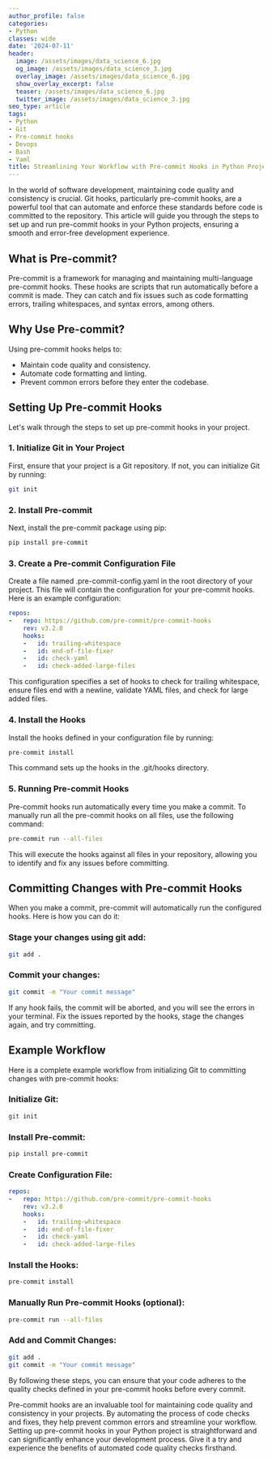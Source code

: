 ```yaml
---
author_profile: false
categories:
- Python
classes: wide
date: '2024-07-11'
header:
  image: /assets/images/data_science_6.jpg
  og_image: /assets/images/data_science_3.jpg
  overlay_image: /assets/images/data_science_6.jpg
  show_overlay_excerpt: false
  teaser: /assets/images/data_science_6.jpg
  twitter_image: /assets/images/data_science_3.jpg
seo_type: article
tags:
- Python
- Git
- Pre-commit hooks
- Devops
- Bash
- Yaml
title: Streamlining Your Workflow with Pre-commit Hooks in Python Projects
---
```


In the world of software development, maintaining code quality and consistency is crucial. Git hooks, particularly pre-commit hooks, are a powerful tool that can automate and enforce these standards before code is committed to the repository. This article will guide you through the steps to set up and run pre-commit hooks in your Python projects, ensuring a smooth and error-free development experience.

## What is Pre-commit?

Pre-commit is a framework for managing and maintaining multi-language pre-commit hooks. These hooks are scripts that run automatically before a commit is made. They can catch and fix issues such as code formatting errors, trailing whitespaces, and syntax errors, among others.

## Why Use Pre-commit?

Using pre-commit hooks helps to:

- Maintain code quality and consistency.
- Automate code formatting and linting.
- Prevent common errors before they enter the codebase.

## Setting Up Pre-commit Hooks

Let's walk through the steps to set up pre-commit hooks in your project.

### 1. Initialize Git in Your Project

First, ensure that your project is a Git repository. If not, you can initialize Git by running:

```bash
git init
```

### 2. Install Pre-commit

Next, install the pre-commit package using pip:

```bash
pip install pre-commit
```

### 3. Create a Pre-commit Configuration File
Create a file named .pre-commit-config.yaml in the root directory of your project. This file will contain the configuration for your pre-commit hooks. Here is an example configuration:

```yaml
repos:
-   repo: https://github.com/pre-commit/pre-commit-hooks
    rev: v3.2.0
    hooks:
    -   id: trailing-whitespace
    -   id: end-of-file-fixer
    -   id: check-yaml
    -   id: check-added-large-files
```

This configuration specifies a set of hooks to check for trailing whitespace, ensure files end with a newline, validate YAML files, and check for large added files.

### 4. Install the Hooks

Install the hooks defined in your configuration file by running:

```bash
pre-commit install
```

This command sets up the hooks in the .git/hooks directory.

### 5. Running Pre-commit Hooks

Pre-commit hooks run automatically every time you make a commit. To manually run all the pre-commit hooks on all files, use the following command:

```bash
pre-commit run --all-files
```

This will execute the hooks against all files in your repository, allowing you to identify and fix any issues before committing.

## Committing Changes with Pre-commit Hooks

When you make a commit, pre-commit will automatically run the configured hooks. Here is how you can do it:

### Stage your changes using git add:

```bash
git add .
```

### Commit your changes:

```bash
git commit -m "Your commit message"
```

If any hook fails, the commit will be aborted, and you will see the errors in your terminal. Fix the issues reported by the hooks, stage the changes again, and try committing.

## Example Workflow

Here is a complete example workflow from initializing Git to committing changes with pre-commit hooks:

### Initialize Git:

```bash
git init
```

### Install Pre-commit:

```bash
pip install pre-commit
```

### Create Configuration File:

```yaml
repos:
-   repo: https://github.com/pre-commit/pre-commit-hooks
    rev: v3.2.0
    hooks:
    -   id: trailing-whitespace
    -   id: end-of-file-fixer
    -   id: check-yaml
    -   id: check-added-large-files
```

### Install the Hooks:

```bash
pre-commit install
```

### Manually Run Pre-commit Hooks (optional):

```bash
pre-commit run --all-files
```

### Add and Commit Changes:

```bash
git add .
git commit -m "Your commit message"
```

By following these steps, you can ensure that your code adheres to the quality checks defined in your pre-commit hooks before every commit.

Pre-commit hooks are an invaluable tool for maintaining code quality and consistency in your projects. By automating the process of code checks and fixes, they help prevent common errors and streamline your workflow. Setting up pre-commit hooks in your Python project is straightforward and can significantly enhance your development process. Give it a try and experience the benefits of automated code quality checks firsthand.
